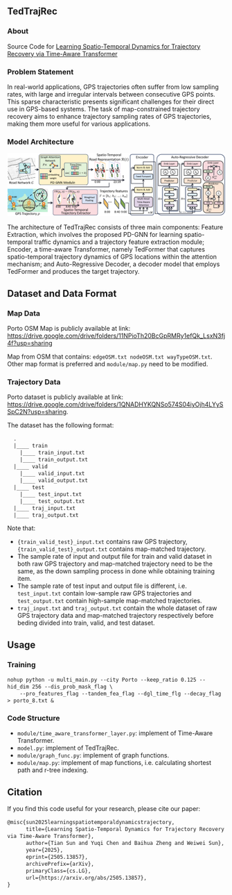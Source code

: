 ## TedTrajRec

### About
Source Code for  [Learning Spatio-Temporal Dynamics for Trajectory Recovery via Time-Aware Transformer](https://arxiv.org/abs/2505.13857)

### Problem Statement
In real-world applications, GPS trajectories often suffer from low sampling rates, with large and irregular intervals between consecutive GPS points. This sparse characteristic presents significant challenges for their direct use in GPS-based systems. The task of map-constrained trajectory recovery aims to enhance trajectory sampling rates of GPS trajectories, making them more useful for various applications.

### Model Architecture
![Model Architecture](img/model.png)

The architecture of TedTrajRec consists of three main components: Feature Extraction, which involves the proposed PD-GNN for learning spatio-temporal traffic dynamics and a trajectory feature extraction module; Encoder, a time-aware Transformer, namely TedFormer that captures spatio-temporal trajectory dynamics of GPS locations within the attention mechanism; and Auto-Regressive Decoder, a decoder model that employs TedFormer and produces the target trajectory.

## Dataset and Data Format

### Map Data
Porto OSM Map is publicly available at
link: https://drive.google.com/drive/folders/11NPioTh20BcGpRMRy1efQk_LsxN3fj4f?usp=sharing

Map from OSM that contains: `edgeOSM.txt nodeOSM.txt wayTypeOSM.txt`. Other map format is preferred and `module/map.py`
need to be modified.

### Trajectory Data
Porto dataset is publicly available at
link: https://drive.google.com/drive/folders/1QNADHYKQNSo574S04iyOjh4LYySSpC2N?usp=sharing.

The dataset has the following format:

```
  .
  |____ train
    |____ train_input.txt
    |____ train_output.txt
  |____ valid
    |____ valid_input.txt
    |____ valid_output.txt
  |____ test
    |____ test_input.txt
    |____ test_output.txt
  |____ traj_input.txt
  |____ traj_output.txt
```

Note that:

* `{train_valid_test}_input.txt` contains raw GPS trajectory, `{train_valid_test}_output.txt` contains map-matched
  trajectory.
* The sample rate of input and output file for train and valid dataset in both raw GPS trajectory and map-matched
  trajectory need to be the same, as the down sampling process in done while obtaining training item.
* The sample rate of test input and output file is different, i.e. `test_input.txt` contain low-sample raw GPS
  trajectories and `test_output.txt` contain high-sample map-matched trajectories.
* `traj_input.txt` and `traj_output.txt` contain the whole dataset of raw GPS trajectory data and map-matched trajectory
  respectively before beding divided into train, valid, and test dataset.

## Usage

### Training
```
nohup python -u multi_main.py --city Porto --keep_ratio 0.125 --hid_dim 256 --dis_prob_mask_flag \
    --pro_features_flag --tandem_fea_flag --dgl_time_flg --decay_flag > porto_8.txt &
```

### Code Structure
* `module/time_aware_transformer_layer.py`: implement of Time-Aware Transformer.
* `model.py`: implement of TedTrajRec.
* `module/graph_func.py`: implement of graph functions.
* `module/map.py`: implement of map functions, i.e. calculating shortest path and r-tree indexing.

## Citation
If you find this code useful for your research, please cite our paper:
```
@misc{sun2025learningspatiotemporaldynamicstrajectory,
      title={Learning Spatio-Temporal Dynamics for Trajectory Recovery via Time-Aware Transformer}, 
      author={Tian Sun and Yuqi Chen and Baihua Zheng and Weiwei Sun},
      year={2025},
      eprint={2505.13857},
      archivePrefix={arXiv},
      primaryClass={cs.LG},
      url={https://arxiv.org/abs/2505.13857}, 
}
```